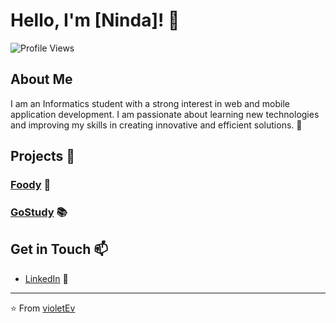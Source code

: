 # Hello, I'm [Ninda]! 👋

![Profile Views](https://komarev.com/ghpvc/?username=violetEv&color=blue)

## About Me

I am an Informatics student with a strong interest in web and mobile application development. I am passionate about learning new technologies and improving my skills in creating innovative and efficient solutions. 🚀

## Projects 📂

### [Foody](https://github.com/violetEv/FoodAppMe) 🍔

### [GoStudy](https://github.com/yourusername/GoStudy) 📚

## Get in Touch 📫

- [LinkedIn](https://www.linkedin.com/in/heyninda22) 🔗

---

⭐️ From [violetEv](https://github.com/violetEv)
